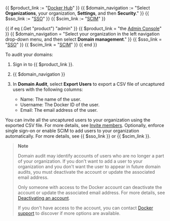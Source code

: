 {{ $product_link := "[Docker Hub](https://hub.docker.com)" }}
{{ $domain_navigation := "Select **Organizations**, your organization, **Settings**, and then **Security**." }}
{{ $sso_link := "[SSO](/security/for-admins/single-sign-on/)" }}
{{ $scim_link := "[SCIM](/security/for-admins/scim/)" }}

{{ if eq (.Get "product") "admin" }}
  {{ $product_link = "the [Admin Console](https://admin.docker.com)" }}
  {{ $domain_navigation = "Select your organization in the left navigation drop-down menu, and then select **Domain management**." }}
  {{ $sso_link = "[SSO](/security/for-admins/single-sign-on/)" }}
  {{ $scim_link = "[SCIM](/security/for-admins/scim/)" }}
{{ end }}

To audit your domains:

1. Sign in to {{ $product_link }}.
2. {{ $domain_navigation }}
3. In **Domain Audit**, select **Export Users** to export a CSV file of uncaptured users with the following columns:

   - Name: The name of the user.
   - Username: The Docker ID of the user.
   - Email: The email address of the user.

You can invite all the uncaptured users to your organization using the exported CSV file. For more details, see [Invite members](/admin/organization/members/). Optionally, enforce single sign-on or enable SCIM to add users to your organization automatically. For more details, see {{ $sso_link }} or {{ $scim_link }}.

> **Note**
>
> Domain audit may identify accounts of users who are no longer a part of your organization. If you don't want to add a user to your organization and you don't want the user to appear in future domain audits, you must deactivate the account or update the associated email address.
>
> Only someone with access to the Docker account can deactivate the account or update the associated email address. For more details, see [Deactivating an account](/admin/deactivate-account/).
>
> If you don't have access to the account, you can contact [Docker support](/support/) to discover if more options are available.
